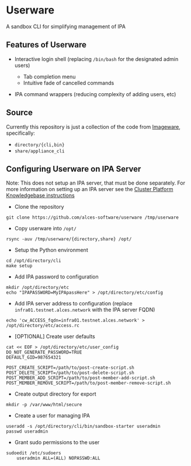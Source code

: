 # Userware
A sandbox CLI for simplifying management of IPA

## Features of Userware

- Interactive login shell (replacing `/bin/bash` for the designated admin users)

  - Tab completion menu
  - Intuitive fade of cancelled commands

- IPA command wrappers (reducing complexity of adding users, etc)

## Source

Currently this repository is just a collection of the code from [Imageware](https://github.com/alces-software/imageware), specifically:

- `directory/{cli,bin}`
- `share/appliance_cli`

## Configuring Userware on IPA Server

Note: This does not setup an IPA server, that must be done separately. For more information on setting up an IPA server see the [Cluster Platform Knowledgebase instructions](http://cluster-platform-knowledgebase.readthedocs.io/en/latest/user-management/user-management-guidelines.html#ipa-server-setup)

- Clone the repository

```
git clone https://github.com/alces-software/userware /tmp/userware
```

- Copy userware into `/opt/`

```
rsync -auv /tmp/userware/{directory,share} /opt/
```

- Setup the Python environment

```
cd /opt/directory/cli
make setup
```

- Add IPA password to configuration

```
mkdir /opt/directory/etc
echo "IPAPASSWORD=MyIPApassHere" > /opt/directory/etc/config
```

- Add IPA server address to configuration (replace `infra01.testnet.alces.network` with the IPA server FQDN)

```
echo 'cw_ACCESS_fqdn=infra01.testnet.alces.network' > /opt/directory/etc/access.rc
```

- [OPTIONAL] Create user defaults

```
cat << EOF > /opt/directory/etc/user_config
DO_NOT_GENERATE_PASSWORD=TRUE
DEFAULT_GID=987654321

POST_CREATE_SCRIPT=/path/to/post-create-script.sh
POST_DELETE_SCRIPT=/path/to/post-delete-script.sh
POST_MEMBER_ADD_SCRIPT=/path/to/post-member-add-script.sh
POST_MEMBER_REMOVE_SCRIPT=/path/to/post-member-remove-script.sh
```

- Create output directory for export

```
mkdir -p /var/www/html/secure
```

- Create a user for managing IPA

```
useradd -s /opt/directory/cli/bin/sandbox-starter useradmin
passwd useradmin
```

- Grant sudo permissions to the user

```
sudoedit /etc/sudoers
    useradmin ALL=(ALL) NOPASSWD:ALL
```
